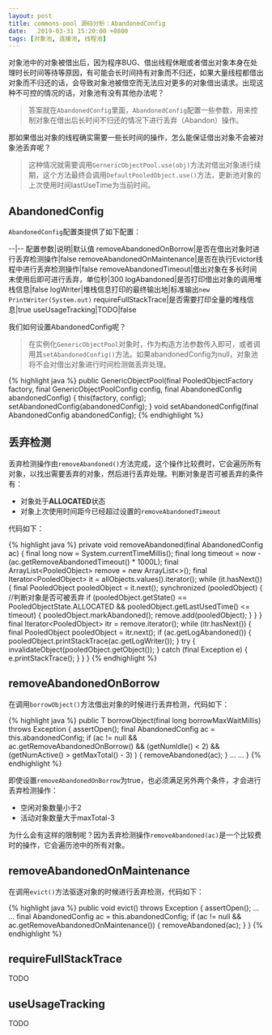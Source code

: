 ```yaml
---
layout: post
title: commons-pool 源码分析：AbandonedConfig
date:   2019-03-31 15:20:00 +0800
tags: [对象池, 连接池, 线程池]
---
```


对象池中的对象被借出后，因为程序BUG、借出线程休眠或者借出对象本身在处理时长时间等待等原因，有可能会长时间持有对象而不归还，如果大量线程都借出对象而不归还的话，会导致对象池被借空而无法应对更多的对象借出请求。出现这种不可控的情况的话，对象池有没有其他办法呢？

> 答案就在`AbandonedConfig`里面，`AbandonedConfig`配置一些参数，用来控制对象在借出后长时间不归还的情况下进行丢弃（Abandon）操作。

那如果借出对象的线程确实需要一些长时间的操作，怎么能保证借出对象不会被对象池丢弃呢？

> 这种情况就需要调用`GernericObjectPool.use(obj)`方法对借出对象进行续期，这个方法最终会调用`DefaultPooledObject.use()`方法，更新池对象的上次使用时间lastUseTime为当前时间。

## AbandonedConfig

`AbandonedConfig`配置类提供了如下配置：

--|--
配置参数|说明|默认值
removeAbandonedOnBorrow|是否在借出对象时进行丢弃检测操作|false
removeAbandonedOnMaintenance|是否在执行Evictor线程中进行丢弃检测操作|false
removeAbandonedTimeout|借出对象在多长时间未使用后即可进行丢弃，单位秒|300
logAbandoned|是否打印借出对象的调用堆栈信息|false
logWriter|堆栈信息打印的最终输出地|标准输出`new PrintWriter(System.out)`
requireFullStackTrace|是否需要打印全量的堆栈信息|true
useUsageTracking|TODO|false

我们如何设置AbandonedConfig呢？

> 在实例化`GenericObjectPool`对象时，作为构造方法参数传入即可，或者调用其`setAbandonedConfig()`方法。如果abandonedConfig为null，对象池将不会对借出对象进行时间检测做丢弃处理。

{% highlight java %}
public GenericObjectPool(final PooledObjectFactory<T> factory,
        final GenericObjectPoolConfig config, final AbandonedConfig abandonedConfig) {
    this(factory, config);
    setAbandonedConfig(abandonedConfig);
}
void setAbandonedConfig(final AbandonedConfig abandonedConfig);
{% endhighlight %}

## 丢弃检测

丢弃检测操作由`removeAbandoned()`方法完成，这个操作比较费时，它会遍历所有对象，以找出需要丢弃的对象，然后进行丢弃处理。判断对象是否可被丢弃的条件有：

- 对象处于**ALLOCATED**状态
- 对象上次使用时间距今已经超过设置的`removeAbandonedTimeout`

代码如下：

{% highlight java %}
private void removeAbandoned(final AbandonedConfig ac) {
    final long now = System.currentTimeMillis();
    final long timeout = now - (ac.getRemoveAbandonedTimeout() * 1000L);
    final ArrayList<PooledObject<T>> remove = new ArrayList<>();
    final Iterator<PooledObject<T>> it = allObjects.values().iterator();
    while (it.hasNext()) {
        final PooledObject<T> pooledObject = it.next();
        synchronized (pooledObject) {
            //判断对象是否可被丢弃
            if (pooledObject.getState() == PooledObjectState.ALLOCATED &&
                    pooledObject.getLastUsedTime() <= timeout) {
                pooledObject.markAbandoned();
                remove.add(pooledObject);
            }
        }
    }
    final Iterator<PooledObject<T>> itr = remove.iterator();
    while (itr.hasNext()) {
        final PooledObject<T> pooledObject = itr.next();
        if (ac.getLogAbandoned()) {
            pooledObject.printStackTrace(ac.getLogWriter());
        }
        try {
            invalidateObject(pooledObject.getObject());
        } catch (final Exception e) {
            e.printStackTrace();
        }
    }
}
{% endhighlight %}

## removeAbandonedOnBorrow

在调用`borrowObject()`方法借出对象的时候进行丢弃检测，代码如下：

{% highlight java %}
public T borrowObject(final long borrowMaxWaitMillis) throws Exception {
    assertOpen();
    final AbandonedConfig ac = this.abandonedConfig;
    if (ac != null && ac.getRemoveAbandonedOnBorrow() &&
            (getNumIdle() < 2) &&
            (getNumActive() > getMaxTotal() - 3) ) {
        removeAbandoned(ac);
    }
    ...
    ...
}
{% endhighlight %}

即使设置`removeAbandonedOnBorrow`为true，也必须满足另外两个条件，才会进行丢弃检测操作：

- 空闲对象数量小于2
- 活动对象数量大于maxTotal-3

为什么会有这样的限制呢？因为丢弃检测操作`removeAbandoned(ac)`是一个比较费时的操作，它会遍历池中的所有对象。

## removeAbandonedOnMaintenance

在调用`evict()`方法驱逐对象的时候进行丢弃检测，代码如下：

{% highlight java %}
public void evict() throws Exception {
    assertOpen();
    ...
    ...
    final AbandonedConfig ac = this.abandonedConfig;
    if (ac != null && ac.getRemoveAbandonedOnMaintenance()) {
        removeAbandoned(ac);
    }
}
{% endhighlight %}

## requireFullStackTrace

TODO

## useUsageTracking

TODO



